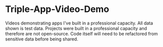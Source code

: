 # Triple-App-Video-Demo
Videos demonstrating apps I've built in a professional capacity. All data shown is test data. Projects were built in a professional capacity and therefore are not open-source. Code itself will need to be refactored from sensitive data before being shared.
